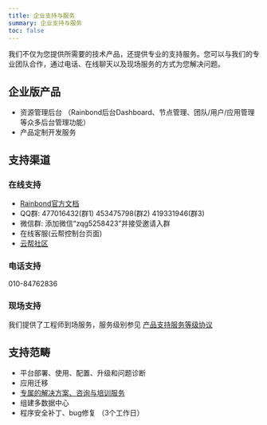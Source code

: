 ```yaml
---
title: 企业支持与服务
summary: 企业支持与服务
toc: false
---
```


我们不仅为您提供所需要的技术产品，还提供专业的支持服务。您可以与我们的专业团队合作，通过电话、在线聊天以及现场服务的方式为您解决问题。

## 企业版产品

- 资源管理后台 （Rainbond后台Dashboard、节点管理、团队/用户/应用管理等众多后台管理功能）
- 产品定制开发服务

## 支持渠道

### 在线支持

- [Rainbond官方文档](https://www.goodrain.com/docs/stable/)
- QQ群: 477016432(群1)  453475798(群2)  419331946(群3)
- 微信群: 添加微信“zqg5258423”并接受邀请入群
- 在线客服(云帮控制台页面)
- [云帮社区](https://t.goodrain.com/yb)

### 电话支持

010-84762836

### 现场支持

我们提供了工程师到场服务，服务级别参见  [产品支持服务等级协议](rainbond-enterprise-sla.html)

## 支持范畴

- 平台部署、使用、配置、升级和问题诊断
- 应用迁移
- [专属的解决方案、咨询与培训服务](rainbond-enterprise-training.html)
- 组建多数据中心
- 程序安全补丁、bug修复 （3个工作日）